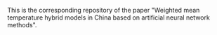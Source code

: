 This is the corresponding repository of the paper "Weighted mean temperature hybrid models in China based on artificial neural network methods".

